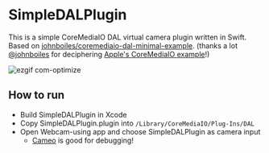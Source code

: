 # SimpleDALPlugin

This is a simple CoreMediaIO DAL virtual camera plugin written in Swift.
Based on [johnboiles/coremediaio-dal-minimal-example](https://github.com/johnboiles/coremediaio-dal-minimal-example). (thanks a lot [@johnboiles](https://github.com/johnboiles) for deciphering [Apple's CoreMediaIO example](https://developer.apple.com/library/archive/samplecode/CoreMediaIO/Introduction/Intro.html)!)

![ezgif com-optimize](https://user-images.githubusercontent.com/1025246/80326334-5eb8b000-8873-11ea-8724-adfbed078851.gif)

## How to run

* Build SimpleDALPlugin in Xcode
* Copy SimpleDALPlugin.plugin into `/Library/CoreMediaIO/Plug-Ins/DAL`
* Open Webcam-using app and choose SimpleDALPlugin as camera input
  * [Cameo](https://github.com/lvsti/Cameo) is good for debugging!
